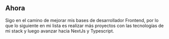 ## Ahora

Sigo en el camino de mejorar mis bases de desarrollador Frontend, por lo que lo siguiente en mi lista es realizar más proyectos con las tecnologías de mi stack y luego avanzar hacia NextJs y Typescript.
